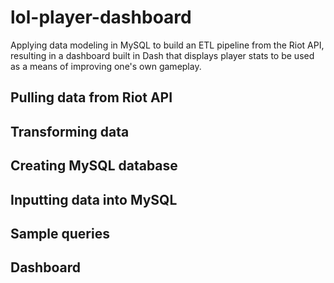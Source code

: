 # lol-player-dashboard
Applying data modeling in MySQL to build an ETL pipeline from the Riot API, resulting in a dashboard built in Dash that displays player stats to be used as a means of improving one's own gameplay.  

## Pulling data from Riot API
## Transforming data
## Creating MySQL database
## Inputting data into MySQL
## Sample queries
## Dashboard
